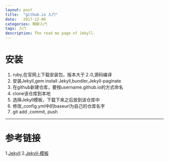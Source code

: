 ```yaml
---
layout: post
title:  "github.io 入门"
date:   2017-12-06
categories: 萌新入门
tags: 入门
description: The read me page of Jekyll.
---
```

# 安装
1. ruby,在官网上下载安装包，版本大于２.0,源码编译
2. 安装Jekyll,gem install Jekyll,bundler,Jekyll-paginate
3. 在github新建仓库，要按username.github.io的方式命名
4. clone该仓库到本地
5. 选择Jekyll模板，下载下来之后放到该仓库中
6. 修改_config.yml中的baseurl为自己的仓库名字
7. git add ,commit, push

---
# 参考链接
1.[Jekyll](https://jekyllrb.com/)
2.[Jekyll-模板](http://jekyllthemes.org/themes/xixia/)